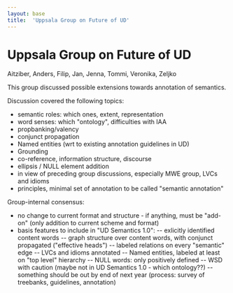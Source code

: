 ```yaml
---
layout: base
title:  'Uppsala Group on Future of UD'
---
```


# Uppsala Group on Future of UD

Aitziber, Anders, Filip, Jan, Jenna, Tommi, Veronika, Zeljko

This group discussed possible extensions towards annotation of semantics. 

Discussion covered the following topics:

- semantic roles: which ones, extent, representation
- word senses: which "ontology", difficulties with IAA
- propbanking/valency
- conjunct propagation
- Named entities (wrt to existing annotation guidelines in UD)
- Grounding
- co-reference, information structure, discourse
- ellipsis / NULL element addition
- in view of preceding group discussions, especially MWE group, LVCs and idioms
- principles, minimal set of annotation to be called "semantic annotation"


Group-internal consensus:

- no change to current format and structure - if anything, must be "add-on" (only addition to current scheme and format)
- basis features to include in "UD Semantics 1.0":
-- exlicitly identified content words
-- graph structure over content words, with conjunct propagated ("effective heads")
-- labeled relations on every "semantic" edge
-- LVCs and idioms annotated
-- Named entities, labeled at least on "top level" hierarchy
-- NULL words: only positively defined
-- WSD with caution (maybe not in UD Semantics 1.0 - which ontology??)
-- something should be out by end of next year (process: survey of treebanks, guidelines, annotation)

